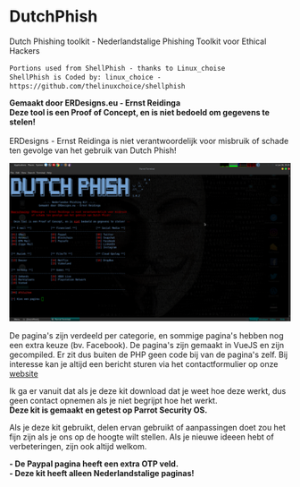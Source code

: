# DutchPhish
Dutch Phishing toolkit - Nederlandstalige Phishing Toolkit voor Ethical Hackers

```
Portions used from ShellPhish - thanks to Linux_choise
ShellPhish is Coded by: linux_choice - https://github.com/thelinuxchoice/shellphish
```

<b>Gemaakt door ERDesigns.eu - Ernst Reidinga</b><br>
<b>Deze tool is een Proof of Concept, en is niet bedoeld om gegevens te stelen!</b><br><br>
ERDesigns - Ernst Reidinga is niet verantwoordelijk voor misbruik of schade ten gevolge van het gebruik van Dutch Phish!

![Screenshot](screenshot.png)

De pagina's zijn verdeeld per categorie, en sommige pagina's hebben nog een extra keuze (bv. Facebook). De pagina's zijn gemaakt in VueJS en zijn gecompiled. Er zit dus buiten de PHP geen code bij van de pagina's zelf. Bij interesse kan je altijd een bericht sturen via het contactformulier op onze <a href="https://erdesigns.eu/app/start/contact" target="_blank">website</a>

Ik ga er vanuit dat als je deze kit download dat je weet hoe deze werkt, dus geen contact opnemen als je niet begrijpt hoe het werkt.<br><b>Deze kit is gemaakt en getest op Parrot Security OS.</b>

Als je deze kit gebruikt, delen ervan gebruikt of aanpassingen doet zou het fijn zijn als je ons op de hoogte wilt stellen. Als je nieuwe ideeen hebt of verbeteringen, zijn ook altijd welkom.

<b>- De Paypal pagina heeft een extra OTP veld.</b><br>
<b>- Deze kit heeft alleen Nederlandstalige paginas!</b>
